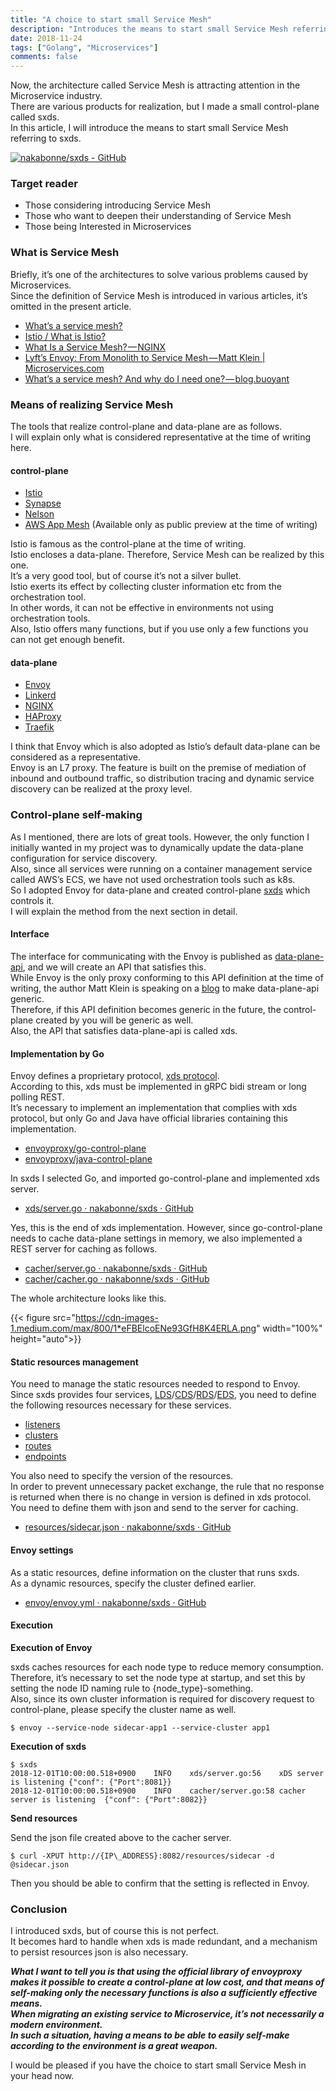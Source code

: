 ```yaml
---
title: "A choice to start small Service Mesh"
description: "Introduces the means to start small Service Mesh referring to sxds"
date: 2018-11-24
tags: ["Golang", "Microservices"]
comments: false
---
```


Now, the architecture called Service Mesh is attracting attention in the Microservice industry.  
There are various products for realization, but I made a small control-plane called sxds.  
In this article, I will introduce the means to start small Service Mesh referring to sxds.

[![nakabonne/sxds - GitHub](https://gh-card.dev/repos/nakabonne/sxds.svg?fullname=)](https://github.com/nakabonne/sxds)

### Target reader

*   Those considering introducing Service Mesh
*   Those who want to deepen their understanding of Service Mesh
*   Those being Interested in Microservices

### What is Service Mesh

Briefly, it’s one of the architectures to solve various problems caused by Microservices.  
Since the definition of Service Mesh is introduced in various articles, it’s omitted in the present article.

*   [What’s a service mesh?](https://www.redhat.com/ko/topics/microservices/what-is-a-service-mesh)
*   [Istio / What is Istio?](https://istio.io/docs/concepts/what-is-istio/#what-is-a-service-mesh)
*   [What Is a Service Mesh? — NGINX](https://www.nginx.com/blog/what-is-a-service-mesh/)
*   [Lyft’s Envoy: From Monolith to Service Mesh — Matt Klein | Microservices.com](https://www.microservices.com/talks/lyfts-envoy-monolith-service-mesh-matt-klein/)
*   [What’s a service mesh? And why do I need one? — blog.buoyant](https://blog.buoyant.io/2017/04/25/whats-a-service-mesh-and-why-do-i-need-one/)

### Means of realizing Service Mesh

The tools that realize control-plane and data-plane are as follows.  
I will explain only what is considered representative at the time of writing here.

#### control-plane

*   [Istio](https://istio.io/)
*   [Synapse](https://inch-ci.org/github/airbnb/synapse)
*   [Nelson](https://getnelson.io/)
*   [AWS App Mesh](https://aws.amazon.com/jp/app-mesh/) (Available only as public preview at the time of writing)

Istio is famous as the control-plane at the time of writing.  
Istio encloses a data-plane. Therefore, Service Mesh can be realized by this one.  
It’s a very good tool, but of course it’s not a silver bullet.  
Istio exerts its effect by collecting cluster information etc from the orchestration tool.  
In other words, it can not be effective in environments not using orchestration tools.  
Also, Istio offers many functions, but if you use only a few functions you can not get enough benefit.

#### data-plane

*   [Envoy](https://www.envoyproxy.io/)
*   [Linkerd](https://linkerd.io/)
*   [NGINX](https://www.nginx.com/)
*   [HAProxy](https://www.haproxy.com/)
*   [Traefik](https://traefik.io/)

I think that Envoy which is also adopted as Istio’s default data-plane can be considered as a representative.  
Envoy is an L7 proxy. The feature is built on the premise of mediation of inbound and outbound traffic, so distribution tracing and dynamic service discovery can be realized at the proxy level.

### Control-plane self-making

As I mentioned, there are lots of great tools. However, the only function I initially wanted in my project was to dynamically update the data-plane configuration for service discovery.  
Also, since all services were running on a container management service called AWS’s ECS, we have not used orchestration tools such as k8s.  
So I adopted Envoy for data-plane and created control-plane [sxds](https://github.com/nakabonne/sxds) which controls it.  
I will explain the method from the next section in detail.

#### Interface

The interface for communicating with the Envoy is published as [data-plane-api](https://www.envoyproxy.io/docs/envoy/latest/api-v2/api), and we will create an API that satisfies this.  
While Envoy is the only proxy conforming to this API definition at the time of writing, the author Matt Klein is speaking on a [blog](https://blog.envoyproxy.io/the-universal-data-plane-api-d15cec7a) to make data-plane-api generic.  
Therefore, if this API definition becomes generic in the future, the control-plane created by you will be generic as well.  
Also, the API that satisfies data-plane-api is called xds.

#### Implementation by Go

Envoy defines a proprietary protocol, [xds protocol](https://github.com/envoyproxy/data-plane-api/blob/master/XDS_PROTOCOL.md).  
According to this, xds must be implemented in gRPC bidi stream or long polling REST.  
It’s necessary to implement an implementation that complies with xds protocol, but only Go and Java have official libraries containing this implementation.

*   [envoyproxy/go-control-plane](https://github.com/envoyproxy/go-control-plane)
*   [envoyproxy/java-control-plane](https://github.com/envoyproxy/java-control-plane)

In sxds I selected Go, and imported go-control-plane and implemented xds server.

*   [xds/server.go · nakabonne/sxds · GitHub](https://github.com/nakabonne/sxds/blob/master/server/xds/server.go)

Yes, this is the end of xds implementation. However, since go-control-plane needs to cache data-plane settings in memory, we also implemented a REST server for caching as follows.

*   [cacher/server.go · nakabonne/sxds · GitHub](https://github.com/nakabonne/sxds/blob/master/server/cacher/server.go)
*   [cacher/cacher.go · nakabonne/sxds · GitHub](https://github.com/nakabonne/sxds/blob/master/server/cacher/cacher.go)

The whole architecture looks like this.

{{< figure src="https://cdn-images-1.medium.com/max/800/1*eFBElcoENe93GfH8K4ERLA.png" width="100%" height="auto">}}

#### Static resources management

You need to manage the static resources needed to respond to Envoy.  
Since sxds provides four services, [LDS](https://www.envoyproxy.io/docs/envoy/latest/configuration/listeners/lds)/[CDS](https://www.envoyproxy.io/docs/envoy/latest/configuration/cluster_manager/cds)/[RDS](https://www.envoyproxy.io/docs/envoy/latest/configuration/http_conn_man/rds)/[EDS](https://www.envoyproxy.io/docs/envoy/latest/api-v2/api/v2/eds.proto#envoy-api-file-envoy-api-v2-eds-proto), you need to define the following resources necessary for these services.

*   [listeners](https://www.envoyproxy.io/docs/envoy/latest/api-v2/api/v2/lds.proto#envoy-api-msg-listener)
*   [clusters](https://www.envoyproxy.io/docs/envoy/latest/api-v2/api/v2/cds.proto#cluster)
*   [routes](https://www.envoyproxy.io/docs/envoy/latest/api-v2/api/v2/rds.proto#routeconfiguration)
*   [endpoints](https://www.envoyproxy.io/docs/envoy/latest/api-v2/api/v2/eds.proto#envoy-api-msg-clusterloadassignment)

You also need to specify the version of the resources.  
In order to prevent unnecessary packet exchange, the rule that no response is returned when there is no change in version is defined in xds protocol.  
You need to define them with json and send to the server for caching.

*   [resources/sidecar.json · nakabonne/sxds · GitHub](https://github.com/nakabonne/sxds/blob/master/sample/resource/sidecar.json)

#### Envoy settings

As a static resources, define information on the cluster that runs sxds.  
As a dynamic resources, specify the cluster defined earlier.

*   [envoy/envoy.yml · nakabonne/sxds · GitHub](https://github.com/nakabonne/sxds/blob/master/sample/envoy/envoy.yml)

#### Execution

**Execution of Envoy**

sxds caches resources for each node type to reduce memory consumption.  
Therefore, it’s necessary to set the node type at startup, and set this by setting the node ID naming rule to {node\_type}-something.  
Also, since its own cluster information is required for discovery request to control-plane, please specify the cluster name as well.

```
$ envoy --service-node sidecar-app1 --service-cluster app1
```

**Execution of sxds**

```
$ sxds  
2018-12-01T10:00:00.518+0900    INFO    xds/server.go:56    xDS server is listening {"conf": {"Port":8081}}  
2018-12-01T10:00:00.518+0900    INFO    cacher/server.go:58 cacher server is listening  {"conf": {"Port":8082}}
```

**Send resources**

Send the json file created above to the cacher server.

```
$ curl -XPUT http://{IP\_ADDRESS}:8082/resources/sidecar -d @sidecar.json
```

Then you should be able to confirm that the setting is reflected in Envoy.

### Conclusion

I introduced sxds, but of course this is not perfect.  
It becomes hard to handle when xds is made redundant, and a mechanism to persist resources json is also necessary.

***What I want to tell you is that using the official library of envoyproxy makes it possible to create a control-plane at low cost, and that means of self-making only the necessary functions is also a sufficiently effective means.  
When migrating an existing service to Microservice, it’s not necessarily a modern environment.  
In such a situation, having a means to be able to easily self-make according to the environment is a great weapon.***

I would be pleased if you have the choice to start small Service Mesh in your head now.
